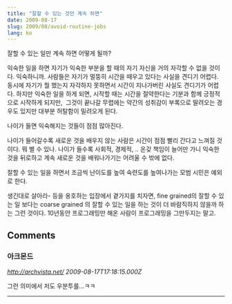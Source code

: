 ```yaml
---
title: "잘할 수 있는 것만 계속 하면"
date: 2009-08-17
slug: 2009/08/avoid-routine-jobs
lang: ko
---
```


잘할 수 있는 일만 계속 하면 어떻게 될까?

익숙한 일을 하면 자기가 익숙한 부분을 할 때의 자기 자신을 거의 자각할 수 없을 것이다. 익숙하니까. 사람들은 자기가 멀뚱히 시간을 떼우고 있다는 사실을 견디기 어렵다. 동시에 자기가 뭘 했는지 자각하지 못하면서 시간이 지나가버린 사실도 견디기가 어렵다. 하지만 익숙한 일을 하게 되면, 시작할 때는 시간을 절약한다는 기분과 함께 긍정적으로 시작하게 되지만,  그것이 끝나갈 무렵에는 약간의 성취감이 부록으로 딸려오는 경우도 있지만 대부분 허탈함이 밀려오게 된다.

나이가 들면 익숙해지는 것들이 점점 많아진다.

나이가 들어갈수록 새로운 것을 배우지 않는 사람은 시간이 점점 빨리 간다고 느껴질 것이다. 뭐 별 수 있나. 나이가 들수록 사회적, 경제적, .. 온갖 책임이 늘어만 가니 익숙한 것을 뒤로하고 계속 새로운 것을 배워나가기는 어려울 수 밖에 없다.

잘할 수 있는 일을 하면서 조금씩 난이도를 높여 숙련도를 높여나가는 모범 시민은 예외로 한다.

생긴대로 살아라- 등을 옹호하는 입장에서 곁가지를 치자면, fine grained의 잘할 수 있는 일 보다는 coarse grained 의 잘할 수 있는 일을 하는 것이 더 바람직하지 않을까 하는 그런 것이다. 10년동안 프로그래밍만 해온 사람이 프로그래밍을 그만두지는 말고.

## Comments

### 아크몬드
*http://archvista.net/*
*2009-08-17T17:18:15.000Z*

그런 의미에서 저도 우분투를...ㅋㅋ

---

